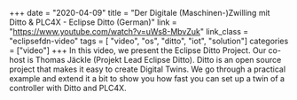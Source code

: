 +++
date = "2020-04-09"
title = "Der Digitale (Maschinen-)Zwilling mit Ditto & PLC4X - Eclipse Ditto (German)"
link = "https://www.youtube.com/watch?v=uWs8-MbvZuk"
link_class  = "eclipsefdn-video"
tags = [ "video", "os", "ditto", "iot", "solution"]
categories = ["video"]
+++
In this video, we present the Eclipse Ditto Project. Our co-host is Thomas Jäckle (Projekt Lead Eclipse Ditto). Ditto is an open source project that makes it easy to create Digital Twins. We go through a practical example and extend it a bit to show you how fast you can set up a twin of a controller with Ditto and PLC4X.
